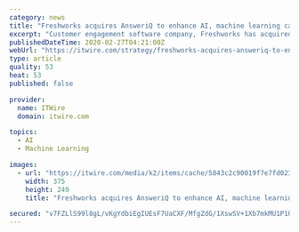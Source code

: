 ```yaml
---
category: news
title: "Freshworks acquires AnsweriQ to enhance AI, machine learning capabilities"
excerpt: "Customer engagement software company, Freshworks has acquired intelligent automation for customer service vendor AnsweriQ in a move it says will enhances its artificial intelligence and machine learning capabilities in the customer engagement space. Freshworks says AnsweriQ - a provider of machine learning (ML) and artificial technologies (AI ..."
publishedDateTime: 2020-02-27T04:21:00Z
webUrl: "https://itwire.com/strategy/freshworks-acquires-answeriq-to-enhance-ai,-machine-learning-capabilities.html"
type: article
quality: 53
heat: 53
published: false

provider:
  name: ITWire
  domain: itwire.com

topics:
  - AI
  - Machine Learning

images:
  - url: "https://itwire.com/media/k2/items/cache/5843c2c90019f7e7fd0236288e0be186_M.jpg"
    width: 375
    height: 249
    title: "Freshworks acquires AnsweriQ to enhance AI, machine learning capabilities"

secured: "v7FZLlS99l8gL/vKgYdbiEgIUEsF7UaCXF/MfgZdG/1XswSV+1Xb7mkMU1P1OKnsIv0jn+w0ZgCYPcfAVoq+BwP529LZnj4lsUB0lQn+9NIvDMcx7R20wBUVflm+6aDkORJbRnyWADbx61Y8eMwPRBYWq4gJRnqRWUdhwAvp6DlZfrwvT7gbHK0QRAkh8BY51sWKJpo3+PVTu1L9x2lr4ycIK74JtoBdussziROajdW1qln1kav39P07aTY3651+qeQ3dPBX5l/4XUZj3FnS86IUN0N8Sm7OJO8qlVwfVHZVXAosDtRLI0N9u2Ktcehh;gLUyQrrAF7ZLo9qUTz59xA=="
---
```


